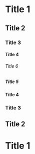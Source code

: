 # Title 1

## Title 2

### Title 3

#### Title 4

######  Title 6

#####  Title 5

####  Title 4

###  Title 3

##  Title 2

#  Title 1

